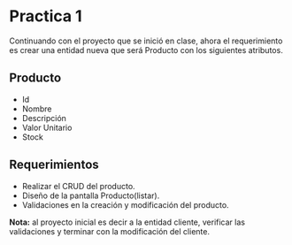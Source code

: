 # Practica 1

Continuando con el proyecto que se inició en clase, ahora el requerimiento es crear una entidad nueva que será Producto con los siguientes atributos.

## Producto

+ Id
+ Nombre
+ Descripción
+ Valor Unitario
+ Stock

## Requerimientos

- Realizar el CRUD del producto.
- Diseño de la pantalla Producto(listar).
- Validaciones en la creación y modificación del producto.

<b>Nota:</b> al proyecto inicial es decir a la entidad cliente, verificar las validaciones y terminar con la modificación del cliente.
